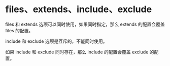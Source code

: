 # files、extends、include、exclude

files 和 extends 选项可以同时使用，如果同时指定，那么 extends 的配置会覆盖 files 的配置。

include 和 exclude 选项是互斥的，不能同时使用。

如果 include 和 exclude 同时存在，那么 include 的配置会覆盖 exclude 的配置。

